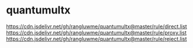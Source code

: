 # quantumultx
https://cdn.jsdelivr.net/gh/rangluwme/quantumultx@master/rule/direct.list
https://cdn.jsdelivr.net/gh/rangluwme/quantumultx@master/rule/proxy.list
https://cdn.jsdelivr.net/gh/rangluwme/quantumultx@master/rule/reject.list
